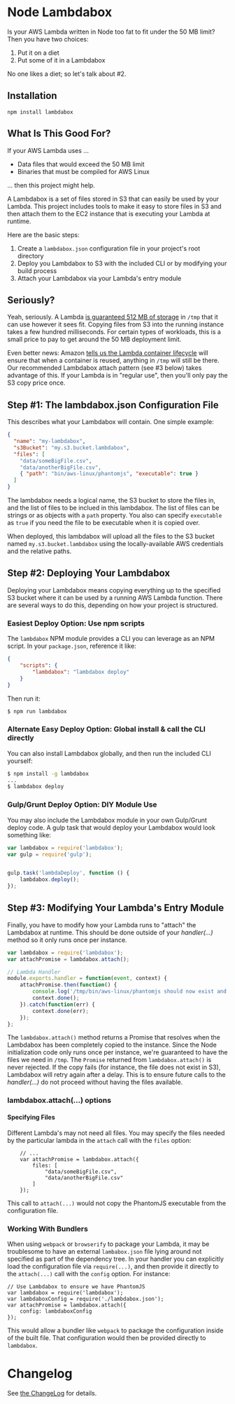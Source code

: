 # Node Lambdabox

Is your AWS Lambda written in Node too fat to fit under the 50 MB limit?  Then
you have two choices:

1.  Put it on a diet
2.  Put some of it in a Lambdabox

No one likes a diet; so let's talk about #2.

## Installation

```
npm install lambdabox
```

## What Is This Good For?

If your AWS Lambda uses ...

* Data files that would exceed the 50 MB limit
* Binaries that must be compiled for AWS Linux


... then this project might help.

A Lambdabox is a set of files stored in S3 that can easily be used by your
Lambda.  This project includes tools to make it easy to store files in S3 and
then attach them to the EC2 instance that is executing your Lambda at runtime.

Here are the basic steps:

1.  Create a `lambdabox.json` configuration file in your project's root directory
2.  Deploy you Lambdabox to S3 with the included CLI or by modifying your build process
3.  Attach your Lambdabox via your Lambda's entry module

## Seriously?

Yeah, seriously.  A Lambda [is guaranteed 512 MB of storage](http://docs.aws.amazon.com/lambda/latest/dg/limits.html)
in `/tmp` that it can use however it sees fit.  Copying files from S3 into the running instance takes a few hundred
milliseconds.  For certain types of workloads, this is a small price to pay to get around the 50 MB
deployment limit.

Even better news:  Amazon [tells us the Lambda container
lifecycle](https://aws.amazon.com/blogs/compute/container-reuse-in-lambda/) will
ensure that when a container is reused, anything in `/tmp` will still be there.
Our recommended Lambdabox attach pattern (see #3 below) takes advantage of this.
If your Lambda is in "regular use", then you'll only pay the S3 copy price once.

## Step #1: The lambdabox.json Configuration File
This describes what your Lambdabox will contain.  One simple example:

```json
{
  "name": "my-lambdabox",
  "s3Bucket": "my.s3.bucket.lambdabox",
  "files": [
    "data/someBigFile.csv",
    "data/anotherBigFile.csv",
    { "path": "bin/aws-linux/phantomjs", "executable": true }
  ]
}
```

The lambdabox needs a logical name, the S3 bucket to store the files in, and
the list of files to be inclued in this lambdabox. The list of files can be
strings or as objects with a `path` property.  You also can specify `executable`
as `true` if you need the file to be executable when it is copied over.

When deployed, this lambdabox will upload all the files to the S3 bucket named
`my.s3.bucket.lambdabox` using the locally-available AWS credentials and the
relative paths.


## Step #2: Deploying Your Lambdabox

Deploying your Lambdabox means copying everything up to the specified S3 bucket
where it can be used by a running AWS Lambda function.  There are several ways
to do this, depending on how your project is structured.

### Easiest Deploy Option: Use npm scripts

The `lambdabox` NPM module provides a CLI you can leverage as an NPM script.
In your `package.json`, reference it like:

```json
{
    "scripts": {
        "lambdabox": "lambdabox deploy"
    }
}
```

Then run it:

```bash
$ npm run lambdabox
```

### Alternate Easy Deploy Option:  Global install & call the CLI directly

You can also install Lambdabox globally, and then run the included CLI yourself:

```bash
$ npm install -g lambdabox
...
$ lambdabox deploy
```

### Gulp/Grunt Deploy Option: DIY Module Use

You may also include the Lambdabox module in your own Gulp/Grunt deploy code.
A gulp task that would deploy your Lambdabox would look something like:

```js
var lambdabox = require('lambdabox');
var gulp = require('gulp');


gulp.task('lambdaDeploy', function () {
    lambdabox.deploy();
});

```


## Step #3: Modifying Your Lambda's Entry Module

Finally, you have to modify how your Lambda runs to "attach" the Lambdabox at runtime.  This should
be done outside of your _handler(...)_ method so it only runs once per instance.

```js
var lambdabox = require('lambdabox');
var attachPromise = lambdabox.attach();

// Lambda Handler
module.exports.handler = function(event, context) {
    attachPromise.then(function() {
        console.log('/tmp/bin/aws-linux/phantomjs should now exist and be executable');
        context.done();
    }).catch(function(err) {
        context.done(err);
    });
};

```

The `lambdabox.attach()` method returns a Promise that resolves when the
Lambdabox has been completely copied to the instance.  Since the Node
initialization code only runs once per instance, we're guaranteed to have the
files we need in `/tmp`. The `Promise` returned from `lambdabox.attach()` is
never rejected.  If the copy fails (for instance, the file does not exist in
S3), Lambdabox will retry again after a delay.  This is to ensure future calls
to the _handler(...)_ do not proceed without having the files available.


### lambdabox.attach(...) options

#### Specifying Files
Different Lambda's may not need all files.  You may specify the files
needed by the particular lambda in the `attach` call with the `files` option:

```
    // ...
    var attachPromise = lambdabox.attach({
        files: [
            "data/someBigFile.csv",
            "data/anotherBigFile.csv"
        ]
    });
```
This call to `attach(...)` would not copy the PhantomJS executable from the
configuration file.

### Working With Bundlers
When using `webpack` or `browserify` to package your Lambda, it may be
troublesome to have an external `lambabox.json` file lying around not specified
as part of the dependency tree.  In your handler you can explicitly
load the configuration file via `require(...)`, and then provide it directly to
the `attach(...)` call with the `config` option.  For instance:

```
// Use Lambdabox to ensure we have PhantomJS
var lambdabox = require('lambdabox');
var lambdaboxConfig = require('./lambdabox.json');
var attachPromise = lambdabox.attach({
    config: lambdaboxConfig
});
```
This would allow a bundler like `webpack` to package the configuration inside
of the built file.  That configuration would then be provided directly to
`lambdabox`.

# Changelog

See [the ChangeLog](./Changes.md) for details.